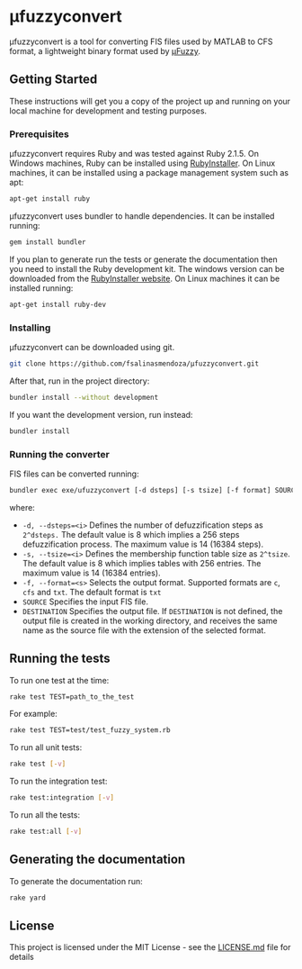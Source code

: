 # µfuzzyconvert

µfuzzyconvert is a tool for converting FIS files used by MATLAB to CFS format,
a lightweight binary format used by
[µFuzzy](http://bitbucket.org/fsalinasmendoza/fuzzy).

## Getting Started

These instructions will get you a copy of the project up and running on your
local machine for development and testing purposes.

### Prerequisites

µfuzzyconvert requires Ruby and was tested against Ruby 2.1.5. On Windows
machines, Ruby can be installed using
[RubyInstaller](https://rubyinstaller.org/downloads/). On Linux machines, it can
be installed using a package management system such as apt:

```bash
apt-get install ruby
```

µfuzzyconvert uses bundler to handle dependencies. It can be installed running:

```bash
gem install bundler
```

If you plan to generate run the tests or generate the documentation then you
need to install the Ruby development kit. The windows version can be downloaded
from the [RubyInstaller website](https://rubyinstaller.org/downloads/). On Linux
machines it can be installed running:

```bash
apt-get install ruby-dev
```

### Installing

µfuzzyconvert can be downloaded using git.

```bash
git clone https://github.com/fsalinasmendoza/µfuzzyconvert.git
```

After that, run in the project directory:

```bash
bundler install --without development
```

If you want the development version, run instead:

```bash
bundler install
```

### Running the converter

FIS files can be converted running:

```bash
bundler exec exe/ufuzzyconvert [-d dsteps] [-s tsize] [-f format] SOURCE [DESTINATION]
```

where:

- `-d, --dsteps=<i>` Defines the number of defuzzification steps as `2^dsteps.` The default value is 8 which implies a 256 steps defuzzification process. The maximum value is 14 (16384 steps).
- `-s, --tsize=<i>` Defines the membership function table size as `2^tsize`. The default value is 8 which implies tables with 256 entries. The maximum value is 14 (16384 entries).
- `-f, --format=<s>` Selects the output format. Supported formats are `c`, `cfs` and `txt`. The default format is `txt`
- `SOURCE` Specifies the input FIS file.
- `DESTINATION` Specifies the output file. If `DESTINATION` is not defined, the output file is created in the working directory, and receives the same name as the source file with the extension of the selected format.


## Running the tests

To run one test at the time:

```bash
rake test TEST=path_to_the_test
```

For example:

```bash
rake test TEST=test/test_fuzzy_system.rb
```

To run all unit tests:

```bash
rake test [-v]
```

To run the integration test:

```bash
rake test:integration [-v]
```

To run all the tests:

```bash
rake test:all [-v]
```

## Generating the documentation

To generate the documentation run:

```bash
rake yard
```

## License

This project is licensed under the MIT License - see the
[LICENSE.md](LICENSE.md) file for details
